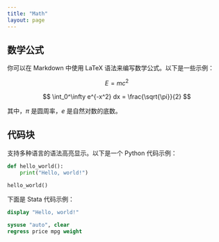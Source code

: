 ```yaml
---
title: "Math"
layout: page
---
```


## 数学公式

你可以在 Markdown 中使用 LaTeX 语法来编写数学公式。以下是一些示例：

$$
E=mc^2
$$

$$
\int_0^\infty e^{-x^2} dx = \frac{\sqrt{\pi}}{2}
$$

其中，$\pi$ 是圆周率，$e$ 是自然对数的底数。


## 代码块

支持多种语言的语法高亮显示。以下是一个 Python 代码示例：

```python
def hello_world():
    print("Hello, world!")

hello_world()
```

下面是 Stata 代码示例：

```stata
display "Hello, world!"

sysuse "auto", clear
regress price mpg weight
```


